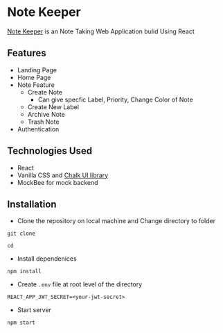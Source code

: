 # Note Keeper

[Note Keeper](https://notekeep-keeper.netlify.app/) is an Note Taking Web Application bulid Using React

## Features

- Landing Page
- Home Page
- Note Feature
  - Create Note
    - Can give specfic Label, Priority, Change Color of Note
  - Create New Label
  - Archive Note
  - Trash Note
- Authentication

## Technologies Used

- React
- Vanilla CSS and [Chalk UI library](https://chalkui.netlify.app/)
- MockBee for mock backend

## Installation

- Clone the repository on local machine and Change directory to folder

```
git clone

cd

```

- Install dependenices

```
npm install

```

- Create `.env` file at root level of the directory

```
REACT_APP_JWT_SECRET=<your-jwt-secret>

```

- Start server

```
npm start

```
